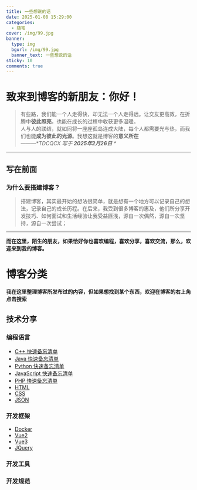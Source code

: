 ```yaml
---
title: 一些想说的话
date: 2025-01-08 15:29:00
categories:
  - 随笔
cover: /img/99.jpg
banner:
  type: img
  bgurl: /img/99.jpg
  banner_text: 一些想说的话
sticky: 10
comments: true
---
```


# 致来到博客的新朋友：你好！
> 有些路，我们能一个人走得快，却无法一个人走得远。让交友更高效，在折腾中**彼此照亮**，也能在成长的过程中收获更多温暖。  
> 人与人的联结，就如同将一座座孤岛连成大陆，每个人都需要光与热，而我们也能**成为彼此的光源**。我想这就是博客的**意义所在**  
> ———*_TDCQCX 写于 __2025年2月26日__ *_
***
## 写在前面
### 为什么要搭建博客？
> 搭建博客，其实最开始的想法很简单，就是想有一个地方可以记录自己的想法，记录自己的成长历程。在后来，我受到很多博客的惠及，他们所分享开发技巧、如何面试和生活经验让我受益匪浅，源自一次偶然，源自一次坚持，源自一次尝试；
***
**而在这里，陌生的朋友，如果恰好你也喜欢编程，喜欢分享，喜欢交流，那么，欢迎来到我的博客。**

# 博客分类
**我在这里整理博客所发布过的内容，但如果想找到某个东西，欢迎在博客的右上角点击搜索**
## 技术分享
### 编程语言
- [C++ 快速备忘清单](https://blog.tdcqcx.top/tags/C/)
- [Java 快速备忘清单](https://blog.tdcqcx.top/tags/java/)
- [Python 快速备忘清单](https://blog.tdcqcx.top/tags/python/)
- [JavaScript 快速备忘清单](https://blog.tdcqcx.top/tags/javascript/)
- [PHP 快速备忘清单](https://blog.tdcqcx.top/tags/php/)
- [HTML](https://tdcqcx.github.io/tags/html/)
- [CSS](https://tdcqcx.github.io/tags/css/)
- [JSON](https://tdcqcx.github.io/tags/json/)

### 开发框架
- [Docker](https://tdcqcx.github.io/tags/docker/)
- [Vue2](https://tdcqcx.github.io/tags/vue2/)
- [Vue3](https://tdcqcx.github.io/tags/vue3/)
- [JQuery](https://tdcqcx.github.io/tags/jquery/)
### 开发工具
### 开发规范